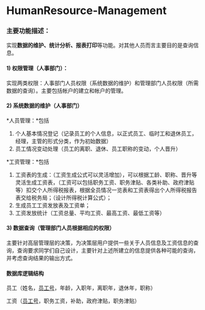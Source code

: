 # HumanResource-Management

### 主要功能描述：

实现**数据的维护、统计分析、报表打印**等功能。对其他人员而言主要目的是查询信息。

#### 1) **权限管理**（人事部门）：

实现两类权限：人事部门人员权限（系统数据的维护）和管理部门人员权限（所需数据的查询）。主要包括帐户的建立和帐户的管理。

#### 2)  **系统数据的维护**（人事部门）

*人员管理：*包括

1. 个人基本情况登记（记录员工的个人信息，以正式员工、临时工和退休员工，经理，主管的形式分类，作为初始数据）
2. 员工情况变动处理（员工的离职、退休、员工职称的变动，个人晋升）

*工资管理：*包括

1. 工资表的生成：（工资生成公式可以灵活增加），可以根据工龄、职称、晋升等灵活生成工资表，（工资可以包括职务工资、职务津贴、各类补助、政府津贴等）扣交个人所得税报表，根据全员情况一览表和工资表得出个人所得税报告表交给税务局；（设计所得税计算公式）；
2. 生成员工工资发放表及工资单；
3. 工资发放统计（工资总量、平均工资、最高工资、最低工资等）

#### 3)  **数据查询**（管理部门人员根据相应的权限）

主要针对高层管理层的决策，为决策层用户提供一些关于人员信息及工资信息的查询，查询要求同学们自己设计，主要针对上述所建立的信息提供各种可能的查询，并考虑查询结果的输出方式。



#### 数据库逻辑结构

员工（姓名，<u>员工号</u>，年龄，入职年，离职年，退休年，职称）

工资（<u>员工号</u>，职务工资，补助，政府津贴，职务津贴）

